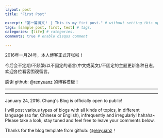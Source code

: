 ```yaml
---
layout: post
title: "First Post"

excerpt: "第一篇博文！ | This is my firt post." # without setting this option, jekyll will take the first 160 words to be its  excerpt part.
tags: [sample post, first, test] # tags.
categories: [life] # categories.
comments: true # enable disqus comment

---
```


2016年一月24号，本人博客正式开张啦！

今后会不定期/不频繁/以不固定的语言(中文或英文)/不固定的主题更新各种日志，欢迎各位看客围观留言。

感谢 github: @[renyuanz](https://github.com/renyuanz) 的博客模板！

---------------------------------------
- - - 

January 24, 2016. Chang's Blog is officially open to public!

I will post various types of blogs with all kinds of topics, in different language (so far, Chinese or English), infrequently and irregularly! hahaha~ Please take a look, stay tuned and feel free to leave your comments below.

Thanks for the blog template from github: @[renyuanz](https://github.com/renyuanz)！
